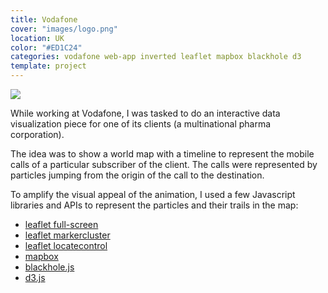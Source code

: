 ```yaml
---
title: Vodafone
cover: "images/logo.png"
location: UK
color: "#ED1C24"
categories: vodafone web-app inverted leaflet mapbox blackhole d3
template: project
---
```


![](/work/vodafone/images/1.png)

While working at Vodafone, I was tasked to do an interactive data visualization piece for one of its clients (a multinational pharma corporation).

The idea was to show a world map with a timeline to represent the mobile calls of a particular subscriber of the client. The calls were represented by particles jumping from the origin of the call to the destination.

To amplify the visual appeal of the animation, I used a few Javascript libraries and APIs to represent the particles and their trails in the map:

- [leaflet full-screen](https://github.com/Leaflet/Leaflet.fullscreen)
- [leaflet markercluster](https://github.com/Leaflet/Leaflet.markercluster)
- [leaflet locatecontrol](https://github.com/domoritz/leaflet-locatecontrol)
- [mapbox](https://docs.mapbox.com/mapbox.js/api/v3.1.1/)
- [blackhole.js](https://github.com/artzub/blackhole.js)
- [d3.js](https://d3js.org/)
